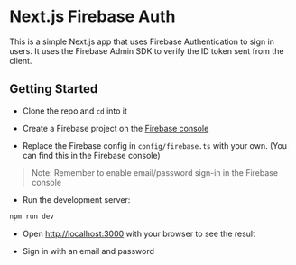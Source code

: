 # Next.js Firebase Auth

This is a simple Next.js app that uses Firebase Authentication to sign in users. It uses the Firebase Admin SDK to verify the ID token sent from the client.

## Getting Started

- Clone the repo and `cd` into it

- Create a Firebase project on the [Firebase console](https://console.firebase.google.com/)

- Replace the Firebase config in `config/firebase.ts` with your own. (You can find this in the Firebase console)

> Note: Remember to enable email/password sign-in in the Firebase console

- Run the development server:

```bash
npm run dev
```

- Open [http://localhost:3000](http://localhost:3000) with your browser to see the result

- Sign in with an email and password
